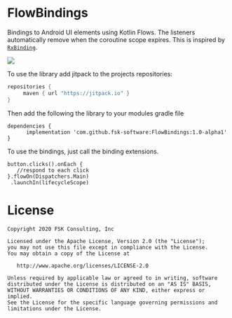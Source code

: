 # FlowBindings
Bindings to Android UI elements using Kotlin Flows.  The listeners automatically remove when the coroutine scope expires.  This is inspired by [`RxBinding`](https://github.com/JakeWharton/RxBinding).

[![](https://jitpack.io/v/fsk-software/FlowBindings.svg)](https://jitpack.io/#fsk-software/FlowBindings)

To use the library add jitpack to the projects repositories: 
 
   ```gradle
   repositories { 
        maven { url "https://jitpack.io" }
   }
   ```
   
Then add the following the library to your modules gradle file
   ```
   dependencies {
         implementation 'com.github.fsk-software:FlowBindings:1.0-alpha1'
   }
   ```  

To use the bindings, just call the binding extensions.
    
    button.clicks().onEach {
       //respond to each click
    }.flowOn(Dispatchers.Main)
     .launchIn(lifecycleScope)



License
=======
    Copyright 2020 FSK Consulting, Inc

    Licensed under the Apache License, Version 2.0 (the "License");
    you may not use this file except in compliance with the License.
    You may obtain a copy of the License at

       http://www.apache.org/licenses/LICENSE-2.0

    Unless required by applicable law or agreed to in writing, software
    distributed under the License is distributed on an "AS IS" BASIS,
    WITHOUT WARRANTIES OR CONDITIONS OF ANY KIND, either express or implied.
    See the License for the specific language governing permissions and
    limitations under the License.
